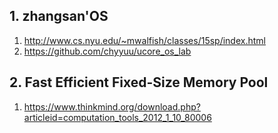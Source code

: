 ## 1. zhangsan'OS

1. http://www.cs.nyu.edu/~mwalfish/classes/15sp/index.html
2. https://github.com/chyyuu/ucore_os_lab

## 2. Fast Efficient Fixed-Size Memory Pool
1. https://www.thinkmind.org/download.php?articleid=computation_tools_2012_1_10_80006
